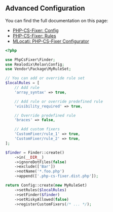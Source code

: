 ## Advanced Configuration

You can find the full documentation on this page:
- [PHP-CS-Fixer: Config](https://github.com/PHP-CS-Fixer/PHP-CS-Fixer/blob/master/doc/config.rst)
- [PHP-CS-Fixer: Rules](https://github.com/PHP-CS-Fixer/PHP-CS-Fixer/blob/master/doc/rules/index.rst)
- [MLocati: PHP-CS-Fixer Configurator](https://mlocati.github.io/php-cs-fixer-configurator)


```php
<?php

use PhpCsFixer\Finder;
use Realodix\Relax\Config;
use Vendor\Package\MyRuleSet;

// You can add or override rule set
$localRules = [
    // Add rule
    'array_syntax' => true,

    // Add rule or override predefined rule
    'visibility_required' => true,

    // Override predefined rule
    'braces' => false,

    // Add custom fixers
    'CustomFixer/rule_1' => true,
    'CustomFixer/rule_2' => true,
];

$finder = Finder::create()
    ->in(__DIR__)
    ->ignoreDotFiles(false)
    ->exclude(['Bar'])
    ->notName('*.foo.php')
    ->append(['.php-cs-fixer.dist.php']);

return Config::create(new MyRuleSet)
    ->setRules($localRules)
    ->setFinder($finder)
    ->setRiskyAllowed(false)
    ->registerCustomFixers(/* ... */);
```
